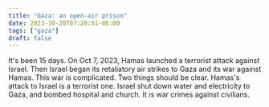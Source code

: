 ```yaml
---
title: "Gaza: an open-air prison"
date: 2023-10-20T07:20:51-06:00
tags: ["gaza"]
draft: false
---
```


It's been 15 days. On Oct 7, 2023, Hamas launched a terrorist attack against Israel. Then Israel began its retaliatory air strikes to Gaza and its war against Hamas. This war is complicated. Two things should be clear. Hamas's attack to Israel is a terrorist one. Israel shut down water and electricity to Gaza, and bombed hospital and church. It is war crimes against civilians.

